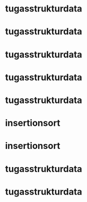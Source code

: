 # tugasstrukturdata
# tugasstrukturdata
# tugasstrukturdata
# tugasstrukturdata
# tugasstrukturdata
# insertionsort
# insertionsort
# tugasstrukturdata
# tugasstrukturdata
